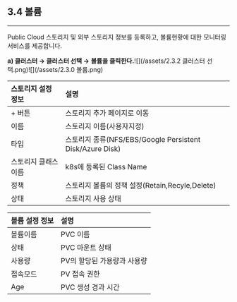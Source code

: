 ## 3.4 볼륨

---

Public Cloud 스토리지 및 외부 스토리지 정보를 등록하고, 볼륨현황에 대한 모니터링 서비스를 제공합니다.

**a\)    클러스터 **→** 클러스터 선택 →** **볼륨을 클릭한다.**![](/assets/2.3.2 클러스터 선택.png)![](/assets/2.3.0 볼륨.png)

| **스토리지 설정 정보** | **설명** |
| :--- | :--- |
| + 버튼 | 스토리지 추가 페이지로 이동 |
| 이름 | 스토리지 이름\(사용자지정\) |
| 타입 | 스토리지 종류\(NFS/EBS/Google Persistent Disk/Azure Disk\) |
| 스토리지 클래스 이름 | k8s에 등록된 Class Name |
| 정책 | 스토리지 볼륨의 정책 설정\(Retain,Recyle,Delete\) |
| 상태 | 스토리지 사용 상태 |

| **볼륨 설정 정보** | **설명** |
| :--- | :--- |
| 볼륨이름 | PVC 이름 |
| 상태 | PVC 마운트 상태 |
| 사용량 | PV의 할당된 가용량과 사용량 |
| 접속모드 | PV 접속 권한 |
| Age | PVC 생성 경과 시간 |



